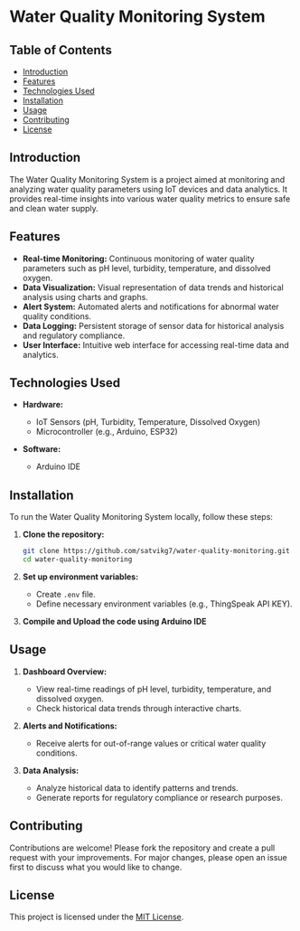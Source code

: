 # Water Quality Monitoring System

## Table of Contents

- [Introduction](#introduction)
- [Features](#features)
- [Technologies Used](#technologies-used)
- [Installation](#installation)
- [Usage](#usage)
- [Contributing](#contributing)
- [License](#license)

## Introduction

The Water Quality Monitoring System is a project aimed at monitoring and analyzing water quality parameters using IoT devices and data analytics. It provides real-time insights into various water quality metrics to ensure safe and clean water supply.

## Features

- **Real-time Monitoring:** Continuous monitoring of water quality parameters such as pH level, turbidity, temperature, and dissolved oxygen.
- **Data Visualization:** Visual representation of data trends and historical analysis using charts and graphs.
- **Alert System:** Automated alerts and notifications for abnormal water quality conditions.
- **Data Logging:** Persistent storage of sensor data for historical analysis and regulatory compliance.
- **User Interface:** Intuitive web interface for accessing real-time data and analytics.

## Technologies Used

- **Hardware:**
  - IoT Sensors (pH, Turbidity, Temperature, Dissolved Oxygen)
  - Microcontroller (e.g., Arduino, ESP32)

- **Software:**
  - Arduino IDE

## Installation

To run the Water Quality Monitoring System locally, follow these steps:

1. **Clone the repository:**
   ```bash
   git clone https://github.com/satvikg7/water-quality-monitoring.git
   cd water-quality-monitoring
   ```

2. **Set up environment variables:**
   - Create `.env` file.
   - Define necessary environment variables (e.g., ThingSpeak API KEY).

5. **Compile and Upload the code using Arduino IDE**

## Usage

1. **Dashboard Overview:**
   - View real-time readings of pH level, turbidity, temperature, and dissolved oxygen.
   - Check historical data trends through interactive charts.

2. **Alerts and Notifications:**
   - Receive alerts for out-of-range values or critical water quality conditions.

3. **Data Analysis:**
   - Analyze historical data to identify patterns and trends.
   - Generate reports for regulatory compliance or research purposes.

## Contributing

Contributions are welcome! Please fork the repository and create a pull request with your improvements. For major changes, please open an issue first to discuss what you would like to change.

## License

This project is licensed under the [MIT License](LICENSE).
